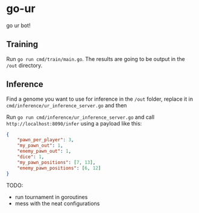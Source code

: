 # go-ur
 go ur bot!

## Training
Run `go run cmd/train/main.go`. The results are going to be output in the `/out` directory.

## Inference
Find a genome you want to use for inference in the `/out` folder, replace it in `cmd/inference/ur_inference_server.go` and then

Run `go run cmd/inference/ur_inference_server.go` and call `http://localhost:8090/infer` using a payload like this:

```json
{
	"pawn_per_player": 3,
	"my_pawn_out": 1,
	"enemy_pawn_out": 1,
	"dice": 1,
	"my_pawn_positions": [7, 13],
	"enemy_pawn_positions": [6, 12]
}
```

TODO:
- run tournament in goroutines
- mess with the neat configurations